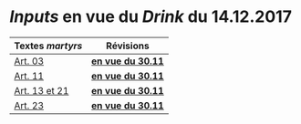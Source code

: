 <link href="Laguna_Sunset.css" rel="stylesheet">
<link href="cream2.css" rel="stylesheet">

# *Inputs* en vue du *Drink* du 14.12.2017

| Textes *martyrs* | Révisions |
| --- | --- |
| [Art. 03](Art_03_or.md) | [**en vue du 30.11**](Art_03.md) |
| [Art. 11](Art_11_or.md) | [**en vue du 30.11**](Art_11.md) |
| [Art. 13 et 21](Art_13_et_21_or.md) | [**en vue du 30.11**](Art_13_et_21.md) |
| [Art. 23](Art_23_3_or.md) | [**en vue du 30.11**](Art_23_3.md) | 

